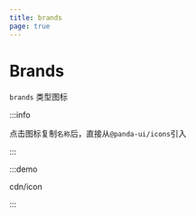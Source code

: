 ```yaml
---
title: brands
page: true
---
```


<script setup>
const demos = import.meta.globEager('../../../demos/panda-ui/cdn/*/*.vue')
</script>

# Brands

`brands` 类型图标

:::info

点击图标复制`名称`后，直接从`@panda-ui/icons`引入

:::

:::demo

cdn/icon

:::
